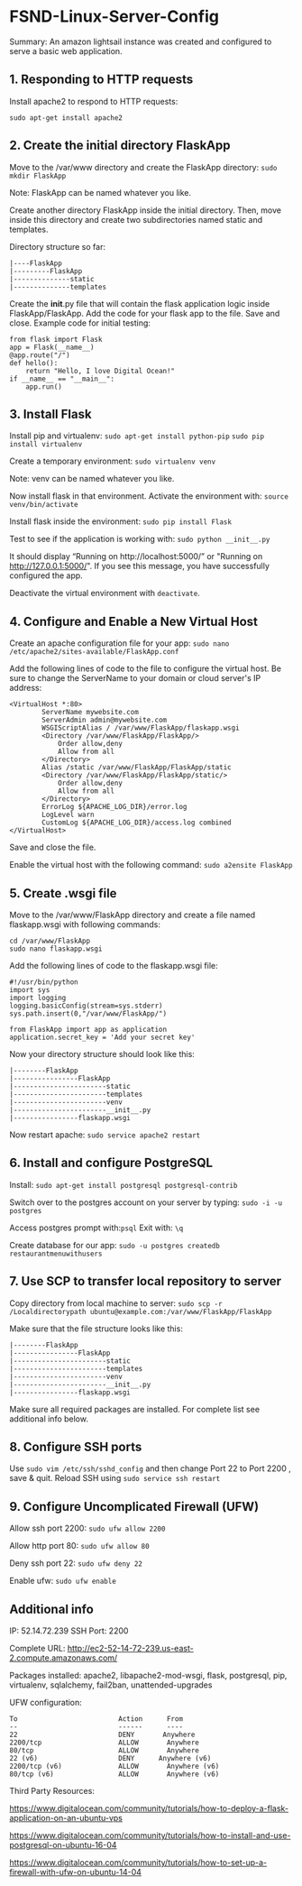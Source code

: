 # FSND-Linux-Server-Config

Summary: An amazon lightsail instance was created and configured to serve a basic web application.

## 1. Responding to HTTP requests

Install apache2 to respond to HTTP requests:

```sudo apt-get install apache2```


## 2. Create the initial directory FlaskApp

Move to the /var/www directory and create the FlaskApp directory:
```sudo mkdir FlaskApp```

Note: FlaskApp can be named whatever you like.

Create another directory FlaskApp inside the initial directory. Then, move inside this directory and create two subdirectories named static and templates.

Directory structure so far:

```
|----FlaskApp
|---------FlaskApp
|--------------static
|--------------templates
```

Create the __init__.py file that will contain the flask application logic inside FlaskApp/FlaskApp. Add the code for your  flask app to the file. Save and close. Example code for initial testing: 
```
from flask import Flask
app = Flask(__name__)
@app.route("/")
def hello():
    return "Hello, I love Digital Ocean!"
if __name__ == "__main__":
    app.run()
```
## 3. Install Flask

Install pip and virtualenv:
```sudo apt-get install python-pip```
```sudo pip install virtualenv ```

Create a temporary environment: 
```sudo virtualenv venv```

Note: venv can be named whatever you like.

Now install flask in that environment. Activate the environment with:
```source venv/bin/activate```

Install flask inside the environment:
```sudo pip install Flask```

Test to see if the application is working with:
```sudo python __init__.py```

It should display “Running on http://localhost:5000/” or "Running on http://127.0.0.1:5000/". If you see this message, you have successfully configured the app.

Deactivate the virtual environment with ```deactivate```.

## 4. Configure and Enable a New Virtual Host

Create an apache configuration file for your app:
```sudo nano /etc/apache2/sites-available/FlaskApp.conf```

Add the following lines of code to the file to configure the virtual host. Be sure to change the ServerName to your domain or cloud server's IP address:

```
<VirtualHost *:80>
		ServerName mywebsite.com
		ServerAdmin admin@mywebsite.com
		WSGIScriptAlias / /var/www/FlaskApp/flaskapp.wsgi
		<Directory /var/www/FlaskApp/FlaskApp/>
			Order allow,deny
			Allow from all
		</Directory>
		Alias /static /var/www/FlaskApp/FlaskApp/static
		<Directory /var/www/FlaskApp/FlaskApp/static/>
			Order allow,deny
			Allow from all
		</Directory>
		ErrorLog ${APACHE_LOG_DIR}/error.log
		LogLevel warn
		CustomLog ${APACHE_LOG_DIR}/access.log combined
</VirtualHost>
```
Save and close the file.

Enable the virtual host with the following command:
```sudo a2ensite FlaskApp```

## 5. Create .wsgi file

Move to the /var/www/FlaskApp directory and create a file named flaskapp.wsgi with following commands:
```
cd /var/www/FlaskApp
sudo nano flaskapp.wsgi
```

Add the following lines of code to the flaskapp.wsgi file:
```
#!/usr/bin/python
import sys
import logging
logging.basicConfig(stream=sys.stderr)
sys.path.insert(0,"/var/www/FlaskApp/")

from FlaskApp import app as application
application.secret_key = 'Add your secret key'
```

Now your directory structure should look like this:
```
|--------FlaskApp
|----------------FlaskApp
|-----------------------static
|-----------------------templates
|-----------------------venv
|-----------------------__init__.py
|----------------flaskapp.wsgi
```

Now restart apache:
```sudo service apache2 restart```

## 6. Install and configure PostgreSQL

Install:
```sudo apt-get install postgresql postgresql-contrib```

Switch over to the postgres account on your server by typing:
```sudo -i -u postgres```

Access postgres prompt with:```psql```
Exit with: ```\q```

Create database for our app:
```sudo -u postgres createdb restaurantmenuwithusers```

## 7. Use SCP to transfer local repository to server

Copy directory from local machine to server:
```sudo scp -r /Localdirectorypath ubuntu@example.com:/var/www/FlaskApp/FlaskApp```

Make sure that the file structure looks like this:
```
|--------FlaskApp
|----------------FlaskApp
|-----------------------static
|-----------------------templates
|-----------------------venv
|-----------------------__init__.py
|----------------flaskapp.wsgi
```

Make sure all required packages are installed. For complete list see additional info below.

## 8. Configure SSH ports
Use ```sudo vim /etc/ssh/sshd_config``` and then change Port 22 to Port 2200 , save & quit.
Reload SSH using ```sudo service ssh restart```

## 9. Configure Uncomplicated Firewall (UFW)
Allow ssh port 2200:
```sudo ufw allow 2200```

Allow http port 80:
```sudo ufw allow 80```

Deny ssh port 22:
```sudo ufw deny 22```

Enable ufw:
```sudo ufw enable```


## Additional info
IP: 52.14.72.239 SSH Port: 2200

Complete URL: http://ec2-52-14-72-239.us-east-2.compute.amazonaws.com/

Packages installed: apache2, libapache2-mod-wsgi, flask, postgresql, pip, virtualenv, sqlalchemy, fail2ban, unattended-upgrades

UFW configuration:
```
To                         Action      From
--                         ------      ----
22                         DENY       Anywhere                  
2200/tcp                   ALLOW       Anywhere                  
80/tcp                     ALLOW       Anywhere                  
22 (v6)                    DENY      Anywhere (v6)             
2200/tcp (v6)              ALLOW       Anywhere (v6)             
80/tcp (v6)                ALLOW       Anywhere (v6) 
```

Third Party Resources:

https://www.digitalocean.com/community/tutorials/how-to-deploy-a-flask-application-on-an-ubuntu-vps

https://www.digitalocean.com/community/tutorials/how-to-install-and-use-postgresql-on-ubuntu-16-04

https://www.digitalocean.com/community/tutorials/how-to-set-up-a-firewall-with-ufw-on-ubuntu-14-04
